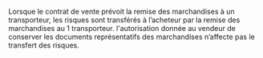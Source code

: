 Lorsque le contrat de vente prévoit la remise des marchandises à un transporteur,
les risques sont transférés à l’acheteur par la remise des marchandises au 1 transporteur.
l'autorisation donnée au vendeur de conserver les documents représentatifs des marchandises
n’affecte pas le transfert des risques.